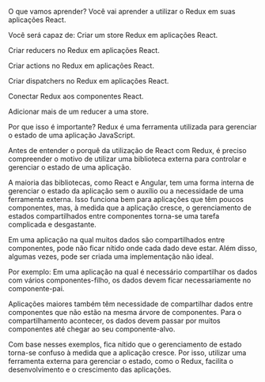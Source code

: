 O que vamos aprender?
Você vai aprender a utilizar o Redux em suas aplicações React.

Você será capaz de:
Criar um store Redux em aplicações React.

Criar reducers no Redux em aplicações React.

Criar actions no Redux em aplicações React.

Criar dispatchers no Redux em aplicações React.

Conectar Redux aos componentes React.

Adicionar mais de um reducer a uma store.

Por que isso é importante?
Redux é uma ferramenta utilizada para gerenciar o estado de uma aplicação JavaScript.

Antes de entender o porquê da utilização de React com Redux, é preciso compreender o motivo de utilizar uma biblioteca externa para controlar e gerenciar o estado de uma aplicação.

A maioria das bibliotecas, como React e Angular, tem uma forma interna de gerenciar o estado da aplicação sem o auxílio ou a necessidade de uma ferramenta externa. Isso funciona bem para aplicações que têm poucos componentes, mas, à medida que a aplicação cresce, o gerenciamento de estados compartilhados entre componentes torna-se uma tarefa complicada e desgastante.

Em uma aplicação na qual muitos dados são compartilhados entre componentes, pode não ficar nítido onde cada dado deve estar. Além disso, algumas vezes, pode ser criada uma implementação não ideal.

Por exemplo: Em uma aplicação na qual é necessário compartilhar os dados com vários componentes-filho, os dados devem ficar necessariamente no componente-pai.

Aplicações maiores também têm necessidade de compartilhar dados entre componentes que não estão na mesma árvore de componentes. Para o compartilhamento acontecer, os dados devem passar por muitos componentes até chegar ao seu componente-alvo.

Com base nesses exemplos, fica nítido que o gerenciamento de estado torna-se confuso à medida que a aplicação cresce. Por isso, utilizar uma ferramenta externa para gerenciar o estado, como o Redux, facilita o desenvolvimento e o crescimento das aplicações.

